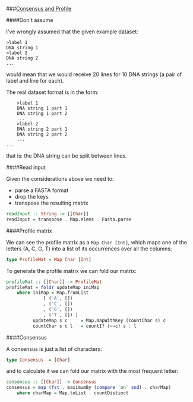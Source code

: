 ###[Consensus and Profile](http://rosalind.info/problems/cons/)

####Don't assume

I've wrongly assumed that the given example dataset:

```
>label 1
DNA string 1
>label 2
DNA string 2
...
```

would mean that we would receive 20 lines for 10 DNA strings (a pair of label and line for each).

The real dataset format is in the form:

```
    >label 1
    DNA string 1 part 1
    DNA string 1 part 2
    ...
    >label 2
    DNA string 2 part 1
    DNA string 2 part 2
    ...
...
```

that is: the DNA string can be split between lines.

####Read input

Given the considerations above we need to:

 - parse a FASTA format
 - drop the keys
 - transpose the resulting matrix

```haskell
readInput :: String -> [[Char]]
readInput = transpose . Map.elems . Fasta.parse
```

####Profile matrix

We can see the profile matrix as a `Map Char [Int]`, which maps one of the letters (A, C, G, T) into a list of its occurrences over all the columns:

```haskell
type ProfileMat = Map Char [Int]
```

To generate the profile matrix we can fold our matrix:

```haskell
profileMat :: [[Char]] -> ProfileMat
profileMat = foldr updateMap iniMap 
    where iniMap = Map.fromList 
              [ ('A', [])
              , ('C', [])
              , ('G', [])
              , ('T', []) ]
          updateMap s c     = Map.mapWithKey (countChar s) c
          countChar s c l   = countIf (==c) s : l
```

####Consensus

A consensus is just a list of characters:

```haskell
type Consensus  = [Char]
```

and to calculate it we can fold our matrix with the most frequent letter:

```haskell
consensus :: [[Char]] -> Consensus
consensus = map (fst . maximumBy (compare `on` snd) . charMap)
    where charMap = Map.toList . countDistinct
```
